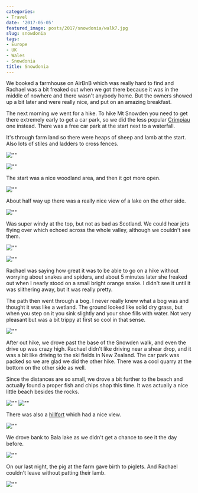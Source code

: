 ```yaml
---
categories:
- Travel
date: '2017-05-05'
featured_image: posts/2017/snowdonia/walk7.jpg
slug: snowdonia
tags:
- Europe
- UK
- Wales
- Snowdonia
title: Snowdonia
---
```


We booked a farmhouse on AirBnB which was really hard to find and Rachael was a bit freaked out when we got there because it was in the middle of nowhere and there wasn't anybody home. But the owners showed up a bit later and were really nice, and put on an amazing breakfast.

The next morning we went for a hike. To hike Mt Snowden you need to get there extremely early to get a car park, so we did the less popular [Crimpiau](http://www.eryri-npa.gov.uk/visiting/walking/mountain-walks/crimpiau-capel-curig) one instead. There was a free car park at the start next to a waterfall.

It's through farm land so there were heaps of sheep and lamb at the start. Also lots of stiles and ladders to cross fences.

![""](walk7.jpg "")

![""](walk1.jpg "")

The start was a nice woodland area, and then it got more open.

![""](walk3.jpg "")

About half way up there was a really nice view of a lake on the other side.

![""](walk2.jpg "")

Was super windy at the top, but not as bad as Scotland. We could hear jets flying over which echoed across the whole valley, although we couldn't see them.

![""](walk4.jpg "")

![""](walk5.jpg "")

Rachael was saying how great it was to be able to go on a hike without worrying about snakes and spiders, and about 5 minutes later she freaked out when I nearly stood on a small bright orange snake. I didn't see it until it was slithering away, but it was really pretty.

The path then went through a bog. I never really knew what a bog was and thought it was like a wetland.
The ground looked like solid dry grass, but when you step on it you sink slightly and your shoe fills with water. Not very pleasant but was a bit trippy at first so cool in that sense.

![""](walk6.jpg "")

After out hike, we drove past the base of the Snowden walk, and even the drive up was crazy high. Rachael didn't like driving near a shear drop, and it was a bit like driving to the ski fields in New Zealand. The car park was packed so we are glad we did the other hike. There was a cool quarry at the bottom on the other side as well.

Since the distances are so small, we drove a bit further to the beach and actually found a proper fish and chips shop this time.
It was actually a nice little beach besides the rocks.

![""](beach1.jpg "")
![""](beach2.jpg "")

There was also a [hillfort](https://en.wikipedia.org/wiki/Dinas_Dinlle) which had a nice view.

![""](beach3.jpg "")

We drove bank to Bala lake as we didn't get a chance to see it the day before.

![""](lake.jpg "")

On our last night, the pig at the farm gave birth to piglets. And Rachael couldn't leave without patting their lamb.

![""](lambs.jpg "")